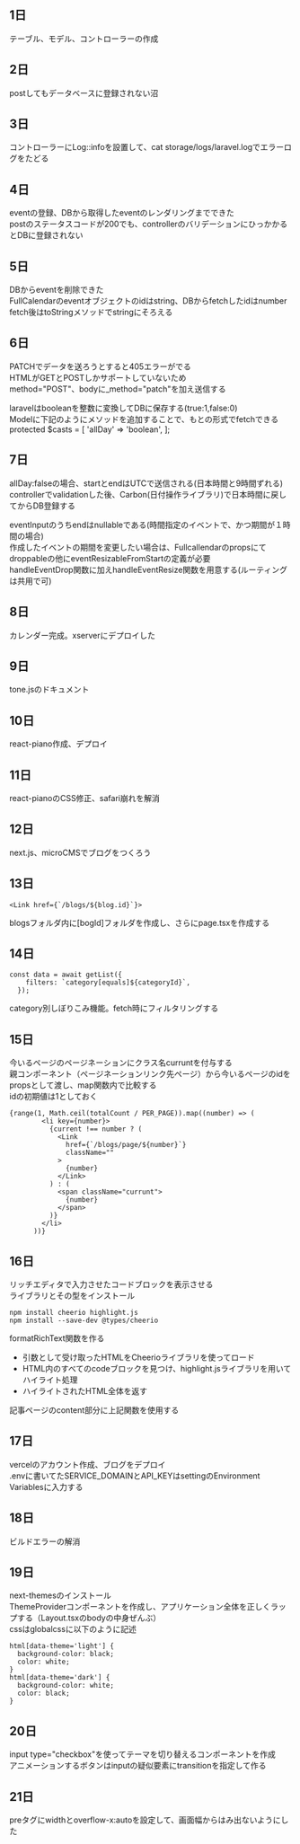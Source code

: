 ## 1日

テーブル、モデル、コントローラーの作成

## 2日

postしてもデータベースに登録されない沼

## 3日
コントローラーにLog::infoを設置して、cat storage/logs/laravel.logでエラーログをたどる

## 4日

eventの登録、DBから取得したeventのレンダリングまでできた<br>
postのステータスコードが200でも、controllerのバリデーションにひっかかるとDBに登録されない

## 5日

DBからeventを削除できた<br>
FullCalendarのeventオブジェクトのidはstring、DBからfetchしたidはnumber<br>
fetch後はtoStringメソッドでstringにそろえる

## 6日

PATCHでデータを送ろうとすると405エラーがでる<br>
HTMLがGETとPOSTしかサポートしていないため<br>
method="POST"、bodyに_method="patch"を加え送信する

laravelはbooleanを整数に変換してDBに保存する(true:1,false:0)<br>
Modelに下記のようにメソッドを追加することで、もとの形式でfetchできる<br>
protected $casts = [
        'allDay' => 'boolean',
    ];

## 7日

allDay:falseの場合、startとendはUTCで送信される(日本時間と9時間ずれる)<br>
controllerでvalidationした後、Carbon(日付操作ライブラリ)で日本時間に戻してからDB登録する

eventInputのうちendはnullableである(時間指定のイベントで、かつ期間が１時間の場合)<br>
作成したイベントの期間を変更したい場合は、Fullcallendarのpropsにてdroppableの他にeventResizableFromStartの定義が必要<br>
handleEventDrop関数に加えhandleEventResize関数を用意する(ルーティングは共用で可)

## 8日

カレンダー完成。xserverにデプロイした

## 9日

tone.jsのドキュメント

## 10日

react-piano作成、デプロイ

## 11日

react-pianoのCSS修正、safari崩れを解消

## 12日

next.js、microCMSでブログをつくろう

## 13日

```
<Link href={`/blogs/${blog.id}`}>
```
blogsフォルダ内に[bogId]フォルダを作成し、さらにpage.tsxを作成する

## 14日

```
const data = await getList({
    filters: `category[equals]${categoryId}`,
  });
```
category別しぼりこみ機能。fetch時にフィルタリングする

## 15日

今いるページのページネーションにクラス名curruntを付与する<br>
親コンポーネント（ページネーションリンク先ページ）から今いるページのidをpropsとして渡し、map関数内で比較する<br>
idの初期値は1としておく
```
{range(1, Math.ceil(totalCount / PER_PAGE)).map((number) => (
        <li key={number}>
          {current !== number ? (
            <Link
              href={`/blogs/page/${number}`}
              className=""
            >
              {number}
            </Link>
          ) : (
            <span className="currunt">
              {number}
            </span>
          )}
        </li>
      ))}
```

## 16日

リッチエディタで入力させたコードブロックを表示させる<br>
ライブラリとその型をインストール
```
npm install cheerio highlight.js
npm install --save-dev @types/cheerio
```

formatRichText関数を作る
- 引数として受け取ったHTMLをCheerioライブラリを使ってロード
- HTML内のすべてのcodeブロックを見つけ、highlight.jsライブラリを用いてハイライト処理
- ハイライトされたHTML全体を返す
  
記事ページのcontent部分に上記関数を使用する

## 17日

vercelのアカウント作成、ブログをデプロイ<br>
.envに書いてたSERVICE_DOMAINとAPI_KEYはsettingのEnvironment Variablesに入力する

## 18日

ビルドエラーの解消

## 19日

next-themesのインストール<br>
ThemeProviderコンポーネントを作成し、アプリケーション全体を正しくラップする（Layout.tsxのbodyの中身ぜんぶ）<br>
cssはglobalcssに以下のように記述
```
html[data-theme='light'] {
  background-color: black;
  color: white;
}
html[data-theme='dark'] {
  background-color: white;
  color: black;
}
```

## 20日

input type="checkbox"を使ってテーマを切り替えるコンポーネントを作成<br>
アニメーションするボタンはinputの疑似要素にtransitionを指定して作る

## 21日

preタグにwidthとoverflow-x:autoを設定して、画面幅からはみ出ないようにした
